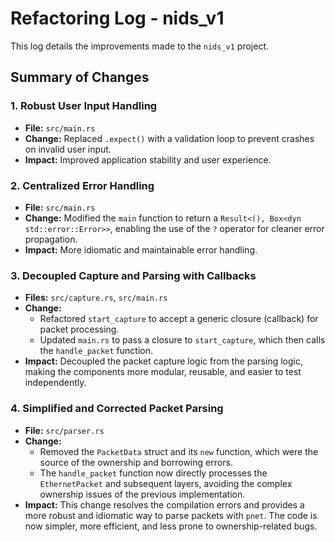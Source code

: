 # Refactoring Log - nids_v1

This log details the improvements made to the `nids_v1` project.

## Summary of Changes

### 1. Robust User Input Handling

-   **File:** `src/main.rs`
-   **Change:** Replaced `.expect()` with a validation loop to prevent crashes on invalid user input.
-   **Impact:** Improved application stability and user experience.

### 2. Centralized Error Handling

-   **File:** `src/main.rs`
-   **Change:** Modified the `main` function to return a `Result<(), Box<dyn std::error::Error>>`, enabling the use of the `?` operator for cleaner error propagation.
-   **Impact:** More idiomatic and maintainable error handling.

### 3. Decoupled Capture and Parsing with Callbacks

-   **Files:** `src/capture.rs`, `src/main.rs`
-   **Change:**
    -   Refactored `start_capture` to accept a generic closure (callback) for packet processing.
    -   Updated `main.rs` to pass a closure to `start_capture`, which then calls the `handle_packet` function.
-   **Impact:** Decoupled the packet capture logic from the parsing logic, making the components more modular, reusable, and easier to test independently.

### 4. Simplified and Corrected Packet Parsing

-   **File:** `src/parser.rs`
-   **Change:**
    -   Removed the `PacketData` struct and its `new` function, which were the source of the ownership and borrowing errors.
    -   The `handle_packet` function now directly processes the `EthernetPacket` and subsequent layers, avoiding the complex ownership issues of the previous implementation.
-   **Impact:** This change resolves the compilation errors and provides a more robust and idiomatic way to parse packets with `pnet`. The code is now simpler, more efficient, and less prone to ownership-related bugs.

